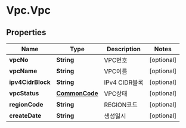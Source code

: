 # Vpc.Vpc

## Properties
Name | Type | Description | Notes
------------ | ------------- | ------------- | -------------
**vpcNo** | **String** | VPC번호 | [optional] 
**vpcName** | **String** | VPC이름 | [optional] 
**ipv4CidrBlock** | **String** | IPv4 CIDR블록 | [optional] 
**vpcStatus** | [**CommonCode**](CommonCode.md) | VPC상태 | [optional] 
**regionCode** | **String** | REGION코드 | [optional] 
**createDate** | **String** | 생성일시 | [optional] 


